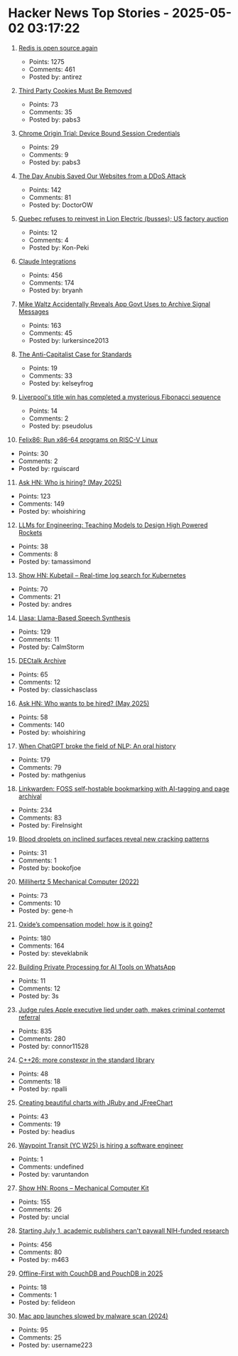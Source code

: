 # Hacker News Top Stories - 2025-05-02 03:17:22

1. [Redis is open source again](https://antirez.com/news/151)
   - Points: 1275
   - Comments: 461
   - Posted by: antirez

2. [Third Party Cookies Must Be Removed](https://w3ctag.github.io/web-without-3p-cookies/)
   - Points: 73
   - Comments: 35
   - Posted by: pabs3

3. [Chrome Origin Trial: Device Bound Session Credentials](https://developer.chrome.com/blog/dbsc-origin-trial)
   - Points: 29
   - Comments: 9
   - Posted by: pabs3

4. [The Day Anubis Saved Our Websites from a DDoS Attack](https://fabulous.systems/posts/2025/05/anubis-saved-our-websites-from-a-ddos-attack/)
   - Points: 142
   - Comments: 81
   - Posted by: DoctorOW

5. [Quebec refuses to reinvest in Lion Electric (busses); US factory auction](https://www.thecanadianpressnews.ca/politics/quebec-raises-doubts-about-electrification-as-it-refuses-to-reinvest-in-lion-electric/article_db74eea8-2ec8-5d06-b965-7ea97dd99751.html)
   - Points: 12
   - Comments: 4
   - Posted by: Kon-Peki

6. [Claude Integrations](https://www.anthropic.com/news/integrations)
   - Points: 456
   - Comments: 174
   - Posted by: bryanh

7. [Mike Waltz Accidentally Reveals App Govt Uses to Archive Signal Messages](https://www.404media.co/mike-waltz-accidentally-reveals-obscure-app-the-government-is-using-to-archive-signal-messages/)
   - Points: 163
   - Comments: 45
   - Posted by: lurkersince2013

8. [The Anti-Capitalist Case for Standards](https://thereader.mitpress.mit.edu/the-anti-capitalist-case-for-standards/)
   - Points: 19
   - Comments: 33
   - Posted by: kelseyfrog

9. [Liverpool's title win has completed a mysterious Fibonacci sequence](https://www.bbc.com/future/article/20250425-the-fibonacci-sequence-hidden-in-liverpool-fcs-premier-league-football-title)
   - Points: 14
   - Comments: 2
   - Posted by: pseudolus

10. [Felix86: Run x86-64 programs on RISC-V Linux](https://felix86.com/)
   - Points: 30
   - Comments: 2
   - Posted by: rguiscard

11. [Ask HN: Who is hiring? (May 2025)](undefined)
   - Points: 123
   - Comments: 149
   - Posted by: whoishiring

12. [LLMs for Engineering: Teaching Models to Design High Powered Rockets](https://arxiv.org/abs/2504.19394)
   - Points: 38
   - Comments: 8
   - Posted by: tamassimond

13. [Show HN: Kubetail – Real-time log search for Kubernetes](https://github.com/kubetail-org/kubetail)
   - Points: 70
   - Comments: 21
   - Posted by: andres

14. [Llasa: Llama-Based Speech Synthesis](https://llasatts.github.io/llasatts/)
   - Points: 129
   - Comments: 11
   - Posted by: CalmStorm

15. [DECtalk Archive](https://dectalk.nu/)
   - Points: 65
   - Comments: 12
   - Posted by: classichasclass

16. [Ask HN: Who wants to be hired? (May 2025)](undefined)
   - Points: 58
   - Comments: 140
   - Posted by: whoishiring

17. [When ChatGPT broke the field of NLP: An oral history](https://www.quantamagazine.org/when-chatgpt-broke-an-entire-field-an-oral-history-20250430/)
   - Points: 179
   - Comments: 79
   - Posted by: mathgenius

18. [Linkwarden: FOSS self-hostable bookmarking with AI-tagging and page archival](https://linkwarden.app/)
   - Points: 234
   - Comments: 83
   - Posted by: FireInsight

19. [Blood droplets on inclined surfaces reveal new cracking patterns](https://phys.org/news/2025-04-blood-droplets-inclined-surfaces-reveal.html)
   - Points: 31
   - Comments: 1
   - Posted by: bookofjoe

20. [Millihertz 5 Mechanical Computer (2022)](https://www.srimech.com/MHZ5.html)
   - Points: 73
   - Comments: 10
   - Posted by: gene-h

21. [Oxide’s compensation model: how is it going?](https://oxide.computer/blog/oxides-compensation-model-how-is-it-going)
   - Points: 180
   - Comments: 164
   - Posted by: steveklabnik

22. [Building Private Processing for AI Tools on WhatsApp](https://engineering.fb.com/2025/04/29/security/whatsapp-private-processing-ai-tools/)
   - Points: 11
   - Comments: 12
   - Posted by: 3s

23. [Judge rules Apple executive lied under oath, makes criminal contempt referral](https://www.thebignewsletter.com/p/judge-rules-apple-executive-lied)
   - Points: 835
   - Comments: 280
   - Posted by: connor11528

24. [C++26: more constexpr in the standard library](https://www.sandordargo.com/blog/2025/04/30/cpp26-constexpr-library-changes)
   - Points: 48
   - Comments: 18
   - Posted by: npalli

25. [Creating beautiful charts with JRuby and JFreeChart](https://blog.headius.com/2025/04/beautiful-charts-with-jruby-and-jfreechart.html)
   - Points: 43
   - Comments: 19
   - Posted by: headius

26. [Waypoint Transit (YC W25) is hiring a software engineer](https://www.workatastartup.com/jobs/75517)
   - Points: 1
   - Comments: undefined
   - Posted by: varuntandon

27. [Show HN: Roons – Mechanical Computer Kit](https://whomtech.com/show-hn/)
   - Points: 155
   - Comments: 26
   - Posted by: uncial

28. [Starting July 1, academic publishers can't paywall NIH-funded research](https://www.nih.gov/about-nih/who-we-are/nih-director/statements/accelerating-access-research-results-new-implementation-date-2024-nih-public-access-policy)
   - Points: 456
   - Comments: 80
   - Posted by: m463

29. [Offline-First with CouchDB and PouchDB in 2025](https://neighbourhood.ie/blog/2025/03/26/offline-first-with-couchdb-and-pouchdb-in-2025)
   - Points: 18
   - Comments: 1
   - Posted by: felideon

30. [Mac app launches slowed by malware scan (2024)](https://lapcatsoftware.com/articles/2024/2/3.html)
   - Points: 95
   - Comments: 25
   - Posted by: username223

